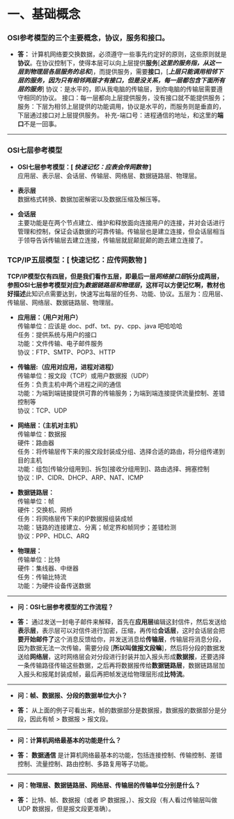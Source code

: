 # 一、基础概念

### OSI参考模型的三个主要概念，协议，服务和接口。

* **答：** 计算机网络要交换数据，必须遵守一些事先约定好的原则，这些原则就是**协议**。在协议控制下，使得本层可以向上层提供**服务**[***这里的服务指，从这一层到物理层各层服务的总和***]，而提供服务，需要**接口**，[***上层只能调用相邻下层的服务，因为只有相邻两层才有接口，但是没关系，每一层都包含下面所有层的服务***]
协议：是水平的，即从我电脑的传输层，到你电脑的传输层需要遵守相同的协议。
接口：每一层都向上层提供服务，没有接口就不能提供服务；
服务：下层为相邻上层提供的功能调用，协议是水平的，而服务则是垂直的，下层通过接口对上层提供服务。
补充-端口号：进程通信的地址，和这里的**端口**不是一回事。
***
### OSI七层参考模型

* **OSI七层参考模型：[ *快速记忆：应表会传网数物* ]**\
应用层、表示层、会话层、传输层、网络层、数据链路层、物理层。

* **表示层**\
数据格式转换、数据加密解密以及数据压缩及解压等。

* **会话层**\
主要功能是在两个节点建立、维护和释放面向连接用户的连接，并对会话进行管理和控制，保证会话数据的可靠传输。传输层也是建立连接，但会话层相当于领导告诉传输层去建立连接，传输层就屁颠屁颠的跑去建立连接了。

### TCP/IP五层模型：[ 快速记忆：应传网数物 ]
**TCP/IP模型仅有四层，但是我们看作五层，即最后一层*网络接口层*拆分成两层，参照OSI七层参考模型对应为*数据链路层和物理层*，这样可以方便记忆啊，教材也好描述**此知识点需要达到，快速写出每层的任务、功能、协议。五层为：应用层、传输层、网络层、数据链路层、物理层。

* **应用层：（用户对用户）**\
传输单位：应该是 doc、pdf、txt、py、cpp、java 吧哈哈哈\
任务：提供系统与用户的接口\
功能：文件传输、电子邮件服务\
协议：FTP、SMTP、POP3、HTTP

* **传输层:（应用对应用，进程对进程）**\
传输单位：报文段（TCP）或用户数据报（UDP）\
任务：负责主机中两个进程之间的通信\
功能：为端到端链接提供可靠的传输服务；为端到端连接提供流量控制、差错控制等\
协议：TCP、UDP

* **网络层：（主机对主机）**\
传输单位：数据报\
硬件：路由器\
任务：将传输层传下来的报文段封装成分组、选择合适的路由，将分组传递到目的主机\
功能：组包[传输分组用到]、拆包[接收分组用到]、路由选择、拥塞控制\
协议：IP、CIDR、DHCP、ARP、NAT、ICMP

* **数据链路层：**\
传输单位：帧\
硬件：交换机、网桥\
任务：将网络层传下来的IP数据报组装成帧\
功能：链路的连接建立、分离；帧定界和帧同步；差错检测\
协议：PPP、HDLC、ARQ

* **物理层：**\
传输单位：比特\
硬件：集线器、中继器\
任务：传输比特流\
功能：为硬件设备传送数据
***


* **问：OSI七层参考模型的工作流程？**

* **答：** 通过发送一封电子邮件来解释，首先在**应用层**编辑这封信件，然后发送给**表示层**，表示层可以对信件进行加密，压缩，再传给**会话层**，这时会话层会把**要开始邮件了**这个消息反馈给你，并发送消息给**传输层**，传输层将消息分段，因为数据无法一次传输，需要分段 [**所以叫做报文段嘛**]，然后将分段的数据发送给**网络层**，这时网络层会对分段进行封装并加入报头形成**数据报**，还要选择一条传输路径传输这些数据，之后再将数据报传给**数据链路层**，数据链路层加入报头和报尾封装成帧，最后再把帧发送给物理层形成**比特流**。
***
* **问：帧、数据报、分段的数据单位大小？**

* **答：** 从上面的例子可看出来，帧的数据部分是数据报，数据报的数据部分是分段，因此有帧 > 数据报 > 报文段。
***
* **问：计算机网络最基本的功能是什么？**

* **答：**  **数据通信** 是计算机网络最基本的功能，包括连接控制、传输控制、差错控制、流量控制、路由控制、多路复用等子功能。
***
* **问：物理层、数据链路层、网络层、传输层的传输单位分别是什么？**

* **答：**  比特、帧、数据报（或者 IP 数据报，）、报文段（有人看过传输层叫做 UDP 数据报，但是报文段更准确）。


